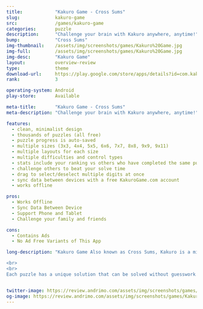 ```yaml
---
title:            "Kakuro Game - Cross Sums"
slug:             kakuro-game
src:              /games/kakuro-game
categories:       puzzle
description:      "Challenge your brain with Kakuro anywhere, anytime!"
bump:             "Cross Sums"
img-thumbnail:    /assets/img/screenshots/games/Kakuro%20Game.jpg
img-full:         /assets/img/screenshots/games/Kakuro%20Game.jpg
img-desc:         "Kakuro Game"
layout:           overview-review
type:             theme
download-url:     https://play.google.com/store/apps/details?id=com.kakurogame.kakuro_final
rank:             3

operating-system: Android
play-store:       Available

meta-title:       "Kakuro Game - Cross Sums"
meta-description: "Challenge your brain with Kakuro anywhere, anytime!"

features:
  - clean, minimalist design
  - thousands of puzzles (all free)
  - puzzle progress is auto-saved
  - multiple sizes (3x3, 4x4, 5x5, 6x6, 7x7, 8x8, 9x9, 9x11)
  - multiple layouts for each size
  - multiple difficulties and control types
  - stats include your ranking vs others who have completed the same puzzle
  - challenge others to beat your solve time
  - drag to select/deselect multiple digits at once
  - sync data between devices with a free KakuroGame.com account
  - works offline

pros:
  - Works Offline
  - Sync Data Between Device
  - Support Phone and Tablet
  - Challenge your family and friends

cons:
  - Contains Ads
  - No Ad Free Variants of This App

long-description: "Kakuro Game Also known as Cross Sums, Kakuro is a mix between a crossword and sudoku puzzle. Unlike a crossword puzzle where the clue is a word or phrase, a Kakuro clue is a number that the corresponding answer cells must add up to. That’s where the sudoku part comes in. Each clue has at least 2 and no more than 9 answer cells. Each answer cell must be a single digit (1-9). Duplicate digits are not allowed within a clue (4 = 1+3, 4 ≠ 2+2).

<br>
<br>
Each puzzle has a unique solution that can be solved without guesswork."


twitter-image: https://review.andrimo.com/assets/img/screenshots/games/Kakuro%20Game.jpg
og-image: https://review.andrimo.com/assets/img/screenshots/games/Kakuro%20Game.jpg
---
```


